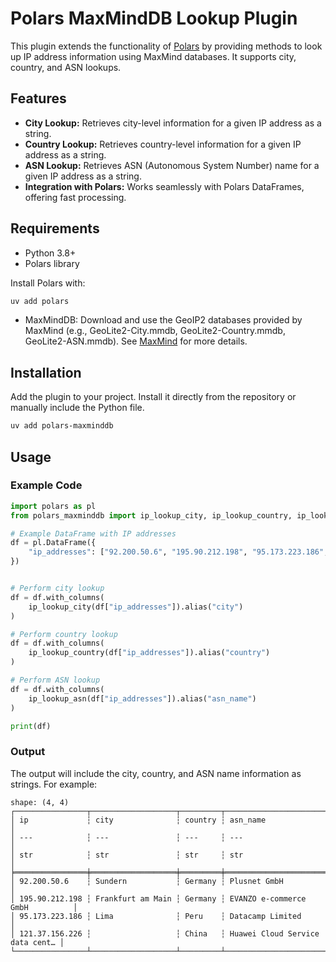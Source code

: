 # Polars MaxMindDB Lookup Plugin

This plugin extends the functionality of [Polars](https://www.pola.rs) by providing methods to look up IP address information using MaxMind databases. It supports city, country, and ASN lookups.

## Features

- **City Lookup:** Retrieves city-level information for a given IP address as a string.
- **Country Lookup:** Retrieves country-level information for a given IP address as a string.
- **ASN Lookup:** Retrieves ASN (Autonomous System Number) name for a given IP address as a string.
- **Integration with Polars:** Works seamlessly with Polars DataFrames, offering fast processing.

## Requirements

- Python 3.8+
- Polars library

Install Polars with:

```bash
uv add polars
```

- MaxMindDB: Download and use the GeoIP2 databases provided by MaxMind (e.g., GeoLite2-City.mmdb, GeoLite2-Country.mmdb, GeoLite2-ASN.mmdb). See [MaxMind](https://www.maxmind.com) for more details.


## Installation

Add the plugin to your project. Install it directly from the repository or manually include the Python file.

```bash
uv add polars-maxminddb
```

## Usage

### Example Code

```python
import polars as pl
from polars_maxminddb import ip_lookup_city, ip_lookup_country, ip_lookup_asn

# Example DataFrame with IP addresses
df = pl.DataFrame({
    "ip_addresses": ["92.200.50.6", "195.90.212.198", "95.173.223.186", "121.37.156.226"],
})


# Perform city lookup
df = df.with_columns(
    ip_lookup_city(df["ip_addresses"]).alias("city")
)

# Perform country lookup
df = df.with_columns(
    ip_lookup_country(df["ip_addresses"]).alias("country")
)

# Perform ASN lookup
df = df.with_columns(
    ip_lookup_asn(df["ip_addresses"]).alias("asn_name")
)

print(df)
```

### Output

The output will include the city, country, and ASN name information as strings. For example:

```
shape: (4, 4)
┌────────────────┬───────────────────┬─────────┬─────────────────────────────────┐
│ ip             ┆ city              ┆ country ┆ asn_name                        │
│ ---            ┆ ---               ┆ ---     ┆ ---                             │
│ str            ┆ str               ┆ str     ┆ str                             │
╞════════════════╪═══════════════════╪═════════╪═════════════════════════════════╡
│ 92.200.50.6    ┆ Sundern           ┆ Germany ┆ Plusnet GmbH                    │
│ 195.90.212.198 ┆ Frankfurt am Main ┆ Germany ┆ EVANZO e-commerce GmbH          │
│ 95.173.223.186 ┆ Lima              ┆ Peru    ┆ Datacamp Limited                │
│ 121.37.156.226 ┆                   ┆ China   ┆ Huawei Cloud Service data cent… │
└────────────────┴───────────────────┴─────────┴─────────────────────────────────┘

```


